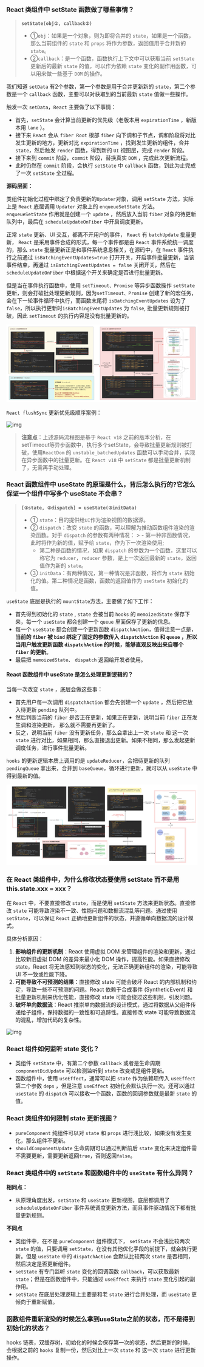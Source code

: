 ### React 类组件中 setState 函数做了哪些事情？

> **`setState(obj①, callback②)`**
>
> -  ①`obj`：如果是一个对象，则为即将合并的 `state`，如果是一个函数，那么当前组件的 `state` 和 `props` 将作为参数，返回值用于合并新的 `state`。
> -  ②`callback`：是一个函数，函数执行上下文中可以获取当前 `setState` 更新后的最新 `state` 的值，可以作为依赖 `state` 变化的副作用函数，可以用来做一些基于 `DOM` 的操作。

我们知道 `setData` 有2个参数，第一个参数是用于合并更新新的 `state`，第二个参数是一个 `callback` 函数，主要可以对获取到的当前最新 `state` 值做一些操作。

触发一次 `setData`，`React` 主要做了以下事情：

- 首先，`setState` 会计算当前更新的优先级（老版本用 `expirationTime` ，新版本用 `lane` ）。
- 接下来 `React` 会从 `fiber Root` 根部 `fiber` 向下调和子节点，调和阶段将对比发生更新的地方，更新对比 `expirationTime` ，找到发生更新的组件，合并 `state`，然后触发 `render` 函数，得到新的 `UI` 视图层，完成 `render` 阶段。
- 接下来到 `commit` 阶段，`commit` 阶段，替换真实 `DOM` ，完成此次更新流程。
- 此时仍然在 `commit` 阶段，会执行 `setState` 中 `callback` 函数，到此为止完成了一次 `setState` 全过程。

**源码层面：**

类组件初始化过程中绑定了负责更新的`Updater`对象，调用 `setState` 方法，实际上是 `React` 底层调用 `Updater` 对象上的 `enqueueSetState` 方法。 `enqueueSetState` 作用就是创建一个 `update` ，然后放入当前 `fiber` 对象的待更新队列中，最后在 `scheduleUpdateOnFiber` 中开启调度更新。

正常 `state` 更新、UI 交互，都离不开用户的事件， `React` 有 `batchUpdate` 批量更新， `React` 是采用事件合成的形式，每一个事件都是由 `React` 事件系统统一调度的，那么 `state` 批量更新正是和事件系统息息相关，在源码中，在 `React` 事件执行之前通过 `isBatchingEventUpdates=true` 打开开关，开启事件批量更新，当该事件结束，再通过 `isBatchingEventUpdates = false` 关闭开关，然后在 `scheduleUpdateOnFiber` 中根据这个开关来确定是否进行批量更新。

但是当在事件执行函数中，使用 `setTimeout、Promise` 等异步函数操作 `setState` 更新，则会打破批处理更新规则，因为`setTimeout、Promise` 创建了新的宏任务，会在下一轮事件循环中执行，而函数末尾将 `isBatchingEventUpdates` 设为了 `false`，所以执行更新时`isBatchingEventUpdates` 为 `false`, 批量更新规则被打破，因此 `setTimeout` 的执行内容是没有批量更新的。

<img src="image/classState.png">

`React flushSync` 更新优先级顺序案例：

![img](https://p.ipic.vip/2jjnvy.jpg)


> **注意点**：上述源码流程图是基于 `React v18` 之前的版本分析，在setTimeout等异步函数中，执行多个setState，会导致批量更新规则被打破，使用`ReactDom` 的 `unstable_batchedUpdates` 函数可以手动合并，实现在异步函数中的批量更新。在 `React v18` 中 `setState` 都是批量更新机制了，无需再手动处理。

### React 函数组件中 useState 的原理是什么，背后怎么执行的?它怎么保证一个组件中写多个 useState 不会串？

>  **`[①state, ②dispatch] = useState(③initData)`**
>
> - ① `state`：目的提供给`UI`作为渲染视图的数据源。
> - ② `dispatch`：改变 `state` 的函数，可以理解为推动函数组件渲染的渲染函数。对于 `dispatch` 的参数有两种情况：
    >   - 第一种非函数情况，此时将作为新的值，赋予给 `state`，作为下一次渲染使用;
>   - 第二种是函数的情况，如果 `dispatch` 的参数为一个函数，这里可以称它为 `reducer`，`reducer` 参数，是上一次返回最新的 `state`，返回值作为新的 `state`。
> - ③ `initData`：有两种情况，第一种情况是非函数，将作为 `state` 初始化的值。第二种情况是函数，函数的返回值作为 `useState` 初始化的值。

`useState` 底层是执行的 `mountState`方法，主要做了如下工作：

* 首先得到初始化的 `state` , `state` 会被当前 `hooks` 的 `memoizedState` 保存下来，每一个 `useState` 都会创建一个 `queue` 里面保存了更新的信息。
* 每一个 `useState` 都会创建一个更新函数 `dispatchAction`，值得注意一点是，**当前的 `fiber` 被 `bind` 绑定了固定的参数传入 `dispatchAction` 和 `queue` ，所以当用户触发更新函数 `dispatchAction` 的时候，能够直观反映出来自哪个 `fiber` 的更新**。
* 最后把 `memoizedState`、 `dispatch` 返回给开发者使用。

#### React 函数组件中 useState 是怎么处理更新逻辑的？

当每一次改变 `state` ，底层会做这些事：

- 首先用户每一次调用 `dispatchAction` 都会先创建一个 `update` ，然后把它放入待更新 `pending` 队列中。
- 然后判断当前的 `fiber` 是否正在更新，如果正在更新，说明当前 `fiber` 正在发生调和渲染更新， 那么就不需要再更新了。
- 反之，说明当前 `fiber` 没有更新任务，那么会拿出上一次 `state` 和 这一次 `state` 进行对比，如果相同，那么直接退出更新。如果不相同，那么发起更新调度任务，进行事件批量更新。

`hooks` 的更新逻辑本质上调用的是 `updateReducer`，会把待更新的队列 `pendingQueue` 拿出来，合并到 `baseQueue`，循环进行更新，就可以从 `useState` 中得到最新的值。

<img src="./image/function-state.png">

### 在 React 类组件中，为什么修改状态要使用 setState 而不是用 this.state.xxx = xxx？

在 `React` 中，不要直接修改 `state`，而是使用 `setState` 方法来更新状态。直接修改 `state` 可能导致渲染不一致、性能问题和数据流混乱等问题。通过使用 `setState`，可以保证 `React` 正确地更新组件的状态，并遵循单向数据流的设计模式。

具体分析原因：

1. **影响组件的更新机制**：React 使用虚拟 DOM 来管理组件的渲染和更新，通过比较新旧虚拟 DOM 的差异来最小化 DOM 操作，提高性能。如果直接修改 state，React 将无法感知到状态的变化，无法正确更新组件的渲染，可能导致 UI 不一致或性能下降。
2. **可能导致不可预测的结果**：直接修改 state 可能会破坏 React 的内部机制和约定，导致一些不可预测的问题。React 依赖于合成事件 (SyntheticEvent) 和批量更新机制来优化性能，直接修改 state 可能会绕过这些机制，引发问题。
3. **破坏单向数据流**：React 推崇单向数据流的设计模式，通过将数据从父组件传递给子组件，保持数据的一致性和可追踪性。直接修改 state 可能导致数据流的混乱，增加代码的复杂性。

![img](https://p1-juejin.byteimg.com/tos-cn-i-k3u1fbpfcp/e8d2eab837b144e9aa072e4cc3ddb5ac~tplv-k3u1fbpfcp-zoom-in-crop-mark:1512:0:0:0.awebp)

### React 组件如何监听 state 变化？

* 类组件 `setState` 中，有第二个参数 `callback` 或者是生命周期 `componentDidUpdate` 可以检测监听到 `state` 改变或是组件更新。
* 函数组件中，使用 `useEffect`，通常可以把 `state` 作为依赖项传入 `useEffect` 第二个参数 `deps` ，但是注意 `useEffect` 初始化会默认执行一次。还可以通过 `useState` 的 `dispatch` 可以接收一个函数，函数的回调参数就是最新 `state` 的值。

### React 类组件如何限制 state 更新视图？

- `pureComponent` 纯组件可以对 `state` 和 `props` 进行浅比较，如果没有发生变化，那么组件不更新。
- `shouldComponentUpdate` 生命周期可以通过判断前后 `state` 变化来决定组件需不需要更新，需要更新返回`true`，否则返回`false`。

### React 类组件中的 `setState` 和函数组件中的 `useState` 有什么异同？

**相同点：**

- 从原理角度出发，`setState` 和 `useState` 更新视图，底层都调用了 `scheduleUpdateOnFiber` 事件系统调度更新方法，而且事件驱动情况下都有批量更新规则。

**不同点**

- 类组件中，在不是 `pureComponent` 组件模式下， `setState` 不会浅比较两次 `state` 的值，只要调用 `setState`，在没有其他优化手段的前提下，就会执行更新。但是 `useState` 中的 `dispatchAction` 会默认比较两次 `state` 是否相同，然后决定是否更新组件。
- `setState` 有专门监听 `state` 变化的回调函数 `callback`，可以获取最新 `state`；但是在函数组件中，只能通过 `useEffect` 来执行 `state` 变化引起的副作用。
- `setState` 在底层处理逻辑上主要是和老 `state` 进行合并处理，而 `useState` 更倾向于重新赋值。

### 函数组件重新渲染的时候怎么拿到useState之前的状态，而不是得到初始化的状态？

hooks 链表，双缓存树，初始化的时候会保存第一次的状态，然后更新的时候，会根据之前的 `hooks` 复制一份，然后对比上一次 `state` 和 这一次 `state` 进行更新操作。